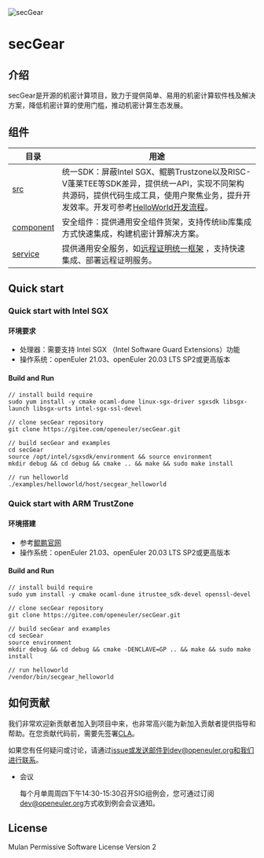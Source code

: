 <img src="docs/logo.png" alt="secGear" style="zoom:100%;" />

secGear
============================

介绍
-----------

secGear是开源的机密计算项目，致力于提供简单、易用的机密计算软件栈及解决方案，降低机密计算的使用门槛，推动机密计算生态发展。

组件
-----------
| 目录 | 用途    |
|-----------|-----------|
| [src](./src/)       | 统一SDK：屏蔽Intel SGX、鲲鹏Trustzone以及RISC-V蓬莱TEE等SDK差异，提供统一API，实现不同架构共源码，提供代码生成工具，使用户聚焦业务，提升开发效率。开发可参考[HelloWorld开发流程](./docs/HelloWorld开发流程和特性使用指南.md)。|
| [component](./component)   | 安全组件：提供通用安全组件货架，支持传统lib库集成方式快速集成，构建机密计算解决方案。|
| [service](./service)     | 提供通用安全服务，如[远程证明统一框架](https://gitee.com/openeuler/secGear/blob/master/service/attestation/README.md) ，支持快速集成、部署远程证明服务。|


Quick start
----------------

### Quick start with Intel SGX
#### 环境要求
- 处理器：需要支持 Intel SGX （Intel Software Guard Extensions）功能
- 操作系统：openEuler 21.03、openEuler 20.03 LTS SP2或更高版本

#### Build and Run
```
// install build require
sudo yum install -y cmake ocaml-dune linux-sgx-driver sgxsdk libsgx-launch libsgx-urts intel-sgx-ssl-devel

// clone secGear repository
git clone https://gitee.com/openeuler/secGear.git

// build secGear and examples
cd secGear
source /opt/intel/sgxsdk/environment && source environment
mkdir debug && cd debug && cmake .. && make && sudo make install

// run helloworld
./examples/helloworld/host/secgear_helloworld
```

### Quick start with ARM TrustZone
#### 环境搭建
- 参考[鲲鹏官网](https://www.hikunpeng.com/document/detail/zh/kunpengcctrustzone/fg-tz/kunpengtrustzone_04_0006.html)
- 操作系统：openEuler 21.03、openEuler 20.03 LTS SP2或更高版本

#### Build and Run
```
// install build require
sudo yum install -y cmake ocaml-dune itrustee_sdk-devel openssl-devel

// clone secGear repository
git clone https://gitee.com/openeuler/secGear.git

// build secGear and examples
cd secGear
source environment
mkdir debug && cd debug && cmake -DENCLAVE=GP .. && make && sudo make install

// run helloworld
/vendor/bin/secgear_helloworld
```

如何贡献
----------------

我们非常欢迎新贡献者加入到项目中来，也非常高兴能为新加入贡献者提供指导和帮助。在您贡献代码前，需要先签署[CLA](https://www.openeuler.org/zh/blog/2022-11-25-cla/CLA%E7%AD%BE%E7%BD%B2%E6%B5%81%E7%A8%8B.html)。


如果您有任何疑问或讨论，请通过[issue](https://gitee.com/openeuler/secGear/issues)或发送邮件到dev@openeuler.org和我们进行联系。

- 会议

	每个月单周周四下午14:30-15:30召开SIG组例会，您可通过订阅[dev@openeuler.org](https://mailweb.openeuler.org/postorius/lists/dev@openeuler.org/)方式收到例会会议通知。

License
----------------
Mulan Permissive Software License Version 2
